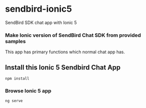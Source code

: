 # sendbird-ionic5
SendBird SDK chat app with Ionic 5

### Make Ionic version of SendBird Chat SDK from provided samples

This app has primary functions which normal chat app has.

## Install this Ionic 5 Sendbird Chat App
```
npm install
```
### Browse Ionic 5 app
```
ng serve
```
